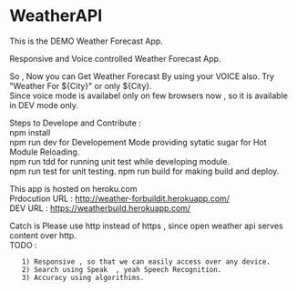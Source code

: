 # WeatherAPI
This is the DEMO Weather Forecast App.

Responsive and Voice controlled Weather Forecast App.

So , Now you can Get Weather Forecast By using your VOICE also. Try "Weather For ${City}" or only ${City}.       
Since voice mode is availabel only on few browsers now , so it is available in DEV mode only.

Steps to Develope and Contribute :           
npm install                                                       
npm run dev for Developement Mode providing sytatic sugar for Hot Module Reloading.                                       
npm run tdd for running unit test while developing module.                                                         
npm run test for unit testing.
npm run build for making build and deploy.

This app is hosted on heroku.com               
Prdocution URL : http://weather-forbuildit.herokuapp.com/       
DEV URL : https://weatherbuild.herokuapp.com/

Catch is Please use http instead of https , since open weather api serves content over http.                                          
TODO :

       1) Responsive , so that we can easily access over any device.                                                                  
       2) Search using Speak  , yeah Speech Recognition.                                                                                   
       3) Accuracy using algorithims.
